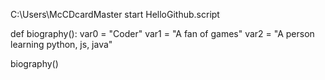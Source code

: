 C:\Users\McCDcardMaster start HelloGithub.script

def biography():
  var0 = "Coder"
  var1 = "A fan of games"
  var2 = "A person learning python, js, java"
  
biography()
